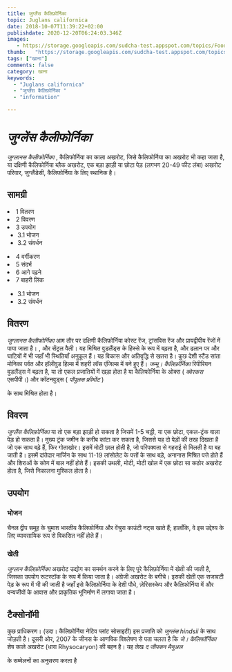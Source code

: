 ```yaml
---
title: जुग्लैंस कैलिफ़ोर्निका 
topic: Juglans californica
date: 2018-10-07T11:39:22+02:00
publishdate: 2020-12-20T06:24:03.346Z
images: 
   - https://storage.googleapis.com/sudcha-test.appspot.com/topics/Food/juglans_californica/1.jpeg
thumb:   "https://storage.googleapis.com/sudcha-test.appspot.com/topics/Food/juglans_californica/thumb.jpeg"
tags: ["खाना"]
comments: false
category: खाना
keywords: 
  - "Juglans californica"
  - "जुग्लैंस कैलिफ़ोर्निका "
  - "information"

---
```

<h1> <i> जुग्लेंस कैलीफोर्निका </i> </h1> <p> </p> <p> <i> जुग्लानस कैलीफोर्निका </i>, कैलिफोर्निया का काला अखरोट, जिसे कैलिफोर्निया का अखरोट भी कहा जाता है, या दक्षिणी कैलिफोर्निया ब्लैक अखरोट, एक बड़ा झाड़ी या छोटा पेड़ (लगभग 20-49 फीट लंबा) अखरोट परिवार, जुग्लैंडेसी, कैलिफोर्निया के लिए स्थानिक है। </p> <h2> सामग्री </h2> <li> 1 वितरण </li> <li> 2 विवरण </li> <li> 3 उपयोग <ul> <li> 3.1 भोजन </li> <li> 3.2 संवर्धन </li> </ul> </li> <li> 4 वर्गीकरण </li> <li> 5 संदर्भ </li> <li> 6 आगे पढ़ने </li> <li> 7 बाहरी लिंक </li> </ul> <ul> <li> 3.1 भोजन </li > <li> 3.2 संवर्धन </li> </ul> <h2> वितरण </h2> <p> <i> जुग्लानस कैलीफोर्निका </i> आम तौर पर दक्षिणी कैलिफ़ोर्निया कोस्ट रेंज, ट्रांसविस रेंज और प्रायद्वीपीय रेंजों में पाया जाता है। , और सेंट्रल वैली। यह मिश्रित वुडलैंड्स के हिस्से के रूप में बढ़ता है, और ढलान पर और घाटियों में भी जहाँ भी स्थितियाँ अनुकूल हैं। यह विकास और अतिवृद्धि से खतरा है। कुछ देशी स्टैंड सांता मोनिका पर्वत और हॉलीवुड हिल्स में शहरी लॉस एंजिल्स में बने हुए हैं। <I> जम्मू। कैलिफ़ॉर्निका </i> रिपीरियन वुडलैंड्स में बढ़ता है, या तो एकल प्रजातियों में खड़ा होता है या कैलिफोर्निया के ओक्स (<i> क्वेरकस </i> एसपीपी।) और कॉटनवुड्स (<i> पॉपुलस फ्रीमोंट </i>) </p> के साथ मिश्रित होता है। <h2> विवरण </h2> <p> <i> जुग्लैंस कैलिफ़ोर्निका </i> या तो एक बड़ा झाड़ी हो सकता है जिसमें 1-5 चड्डी, या एक छोटा, एकल-ट्रंक वाला पेड़ हो सकता है। मुख्य ट्रंक जमीन के करीब कांटा कर सकता है, जिससे यह दो पेड़ों की तरह दिखता है जो एक साथ बढ़े हैं, फिर गोताखोर। इसमें मोटी छाल होती है, जो परिपक्वता से गहराई से मिलती है या बह जाती है। इसमें दांतेदार मार्जिन के साथ 11-19 लांसोलेट के पत्तों के साथ बड़े, अनानास मिश्रित पत्ते होते हैं और शिराओं के कोण में बाल नहीं होते हैं। इसकी उथली, मोटी, मोटी खोल में एक छोटा सा कठोर अखरोट होता है, जिसे निकालना मुश्किल होता है। </p> <h2> उपयोग </h2> <h3> भोजन </h3> <p> चैनल द्वीप समूह के चुमाश भारतीय कैलिफोर्निया और वेंचुरा काउंटी नट्स खाते हैं; हालाँकि, वे इस उद्देश्य के लिए व्यावसायिक रूप से विकसित नहीं होते हैं। </p> <h3> खेती </h3> <p> <i> जुग्लान कैलिफ़ोर्निका </i> अखरोट उद्योग का समर्थन करने के लिए पूरे कैलिफ़ोर्निया में खेती की जाती है, जिसका उपयोग रूटस्टॉक के रूप में किया जाता है। अंग्रेजी अखरोट के बगीचे। इसकी खेती एक सजावटी पेड़ के रूप में भी की जाती है जहाँ इसे कैलिफ़ोर्निया के देशी पौधे, ज़ेरिसस्केप और कैलिफोर्निया में और वन्यजीवों के आवास और प्राकृतिक भूनिर्माण में लगाया जाता है। </p> <h2> टैक्सोनॉमी </h2> <p> कुछ प्राधिकरण। (उदा। कैलिफ़ोर्निया नेटिव प्लांट सोसाइटी) इस प्रजाति को <i> जुग्लंस hindsii </i> के साथ जोड़ती है। दूसरी ओर, 2007 के जीनस के आणविक विश्लेषण से पता चलता है कि <i> जे। कैलिफॉर्निका </i> शेष काले अखरोट (धारा Rhysocaryon) की बहन है। यह लेख <i> द जीपसन मैनुअल </i> </p> के सम्मेलनों का अनुसरण करता है 